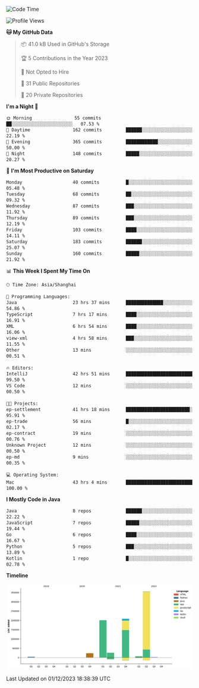 <!--START_SECTION:waka-->
![Code Time](http://img.shields.io/badge/Code%20Time-2%2C166%20hrs%201%20min-blue)

![Profile Views](http://img.shields.io/badge/Profile%20Views-0-blue)

**🐱 My GitHub Data** 

> 📦 41.0 kB Used in GitHub's Storage 
 > 
> 🏆 5 Contributions in the Year 2023
 > 
> 🚫 Not Opted to Hire
 > 
> 📜 31 Public Repositories 
 > 
> 🔑 20 Private Repositories 
 > 
**I'm a Night 🦉** 

```text
🌞 Morning                55 commits          ██░░░░░░░░░░░░░░░░░░░░░░░   07.53 % 
🌆 Daytime                162 commits         ██████░░░░░░░░░░░░░░░░░░░   22.19 % 
🌃 Evening                365 commits         ████████████░░░░░░░░░░░░░   50.00 % 
🌙 Night                  148 commits         █████░░░░░░░░░░░░░░░░░░░░   20.27 % 
```
📅 **I'm Most Productive on Saturday** 

```text
Monday                   40 commits          █░░░░░░░░░░░░░░░░░░░░░░░░   05.48 % 
Tuesday                  68 commits          ██░░░░░░░░░░░░░░░░░░░░░░░   09.32 % 
Wednesday                87 commits          ███░░░░░░░░░░░░░░░░░░░░░░   11.92 % 
Thursday                 89 commits          ███░░░░░░░░░░░░░░░░░░░░░░   12.19 % 
Friday                   103 commits         ████░░░░░░░░░░░░░░░░░░░░░   14.11 % 
Saturday                 183 commits         ██████░░░░░░░░░░░░░░░░░░░   25.07 % 
Sunday                   160 commits         █████░░░░░░░░░░░░░░░░░░░░   21.92 % 
```


📊 **This Week I Spent My Time On** 

```text
🕑︎ Time Zone: Asia/Shanghai

💬 Programming Languages: 
Java                     23 hrs 37 mins      ██████████████░░░░░░░░░░░   54.86 % 
TypeScript               7 hrs 17 mins       ████░░░░░░░░░░░░░░░░░░░░░   16.91 % 
XML                      6 hrs 54 mins       ████░░░░░░░░░░░░░░░░░░░░░   16.06 % 
view-xml                 4 hrs 58 mins       ███░░░░░░░░░░░░░░░░░░░░░░   11.55 % 
Other                    13 mins             ░░░░░░░░░░░░░░░░░░░░░░░░░   00.51 % 

🔥 Editors: 
IntelliJ                 42 hrs 51 mins      █████████████████████████   99.50 % 
VS Code                  12 mins             ░░░░░░░░░░░░░░░░░░░░░░░░░   00.50 % 

🐱‍💻 Projects: 
ep-settlement            41 hrs 18 mins      ████████████████████████░   95.91 % 
ep-trade                 56 mins             █░░░░░░░░░░░░░░░░░░░░░░░░   02.17 % 
ep-contract              19 mins             ░░░░░░░░░░░░░░░░░░░░░░░░░   00.76 % 
Unknown Project          12 mins             ░░░░░░░░░░░░░░░░░░░░░░░░░   00.50 % 
ep-md                    9 mins              ░░░░░░░░░░░░░░░░░░░░░░░░░   00.35 % 

💻 Operating System: 
Mac                      43 hrs 4 mins       █████████████████████████   100.00 % 
```

**I Mostly Code in Java** 

```text
Java                     8 repos             ██████░░░░░░░░░░░░░░░░░░░   22.22 % 
JavaScript               7 repos             █████░░░░░░░░░░░░░░░░░░░░   19.44 % 
Go                       6 repos             ████░░░░░░░░░░░░░░░░░░░░░   16.67 % 
Python                   5 repos             ███░░░░░░░░░░░░░░░░░░░░░░   13.89 % 
Kotlin                   1 repo              █░░░░░░░░░░░░░░░░░░░░░░░░   02.78 % 
```



**Timeline**

![Lines of Code chart](https://raw.githubusercontent.com/youtiaoguagua/youtiaoguagua/master/assets/bar_graph.png)


 Last Updated on 01/12/2023 18:38:39 UTC
<!--END_SECTION:waka-->